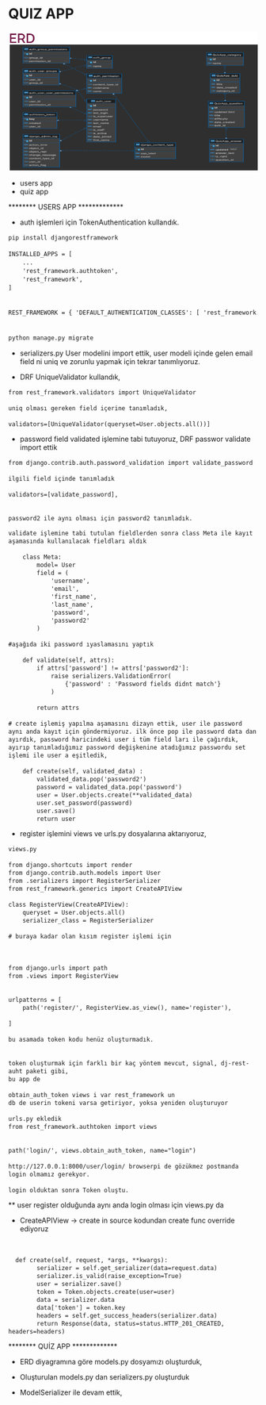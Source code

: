 # QUIZ APP

<img src='/erd.png'>

- users app
- quiz app

******** USERS APP *************

   - auth işlemleri için TokenAuthentication kullandık.

```html
pip install djangorestframework

INSTALLED_APPS = [
    ...
    'rest_framework.authtoken',
    'rest_framework',
]


REST_FRAMEWORK = { 'DEFAULT_AUTHENTICATION_CLASSES': [ 'rest_framework.authentication.TokenAuthentication' ] }


python manage.py migrate

```

- serializers.py User modelini import ettik, user modeli içinde gelen email field ni uniq ve zorunlu yapmak için tekrar tanımlıyoruz. 

- DRF UniqueValidator kullandık,

```
from rest_framework.validators import UniqueValidator

uniq olması gereken field içerine tanımladık,

validators=[UniqueValidator(queryset=User.objects.all())]

```

- password field validated işlemine tabi tutuyoruz, DRF passwor validate import ettik


```
from django.contrib.auth.password_validation import validate_password
 
ilgili field içinde tanımladık

validators=[validate_password],


password2 ile aynı olması için password2 tanımladık.
```



```
validate işlemine tabi tutulan fieldlerden sonra class Meta ile kayıt aşamasında kullanılacak fieldları aldık

    class Meta:
        model= User
        field = (
            'username',
            'email',
            'first_name',
            'last_name',
            'password',
            'password2'
        )

#aşağıda iki password ıyaslamasını yaptık

    def validate(self, attrs):
        if attrs['password'] != attrs['password2']:
            raise serializers.ValidationError(
                {'password' : 'Password fields didnt match'}
            )     

        return attrs

# create işlemiş yapılma aşamasını dizayn ettik, user ile password aynı anda kayıt için göndermiyoruz. ilk önce pop ile password data dan ayırdık, password haricindeki user i tüm field ları ile çağırdık, ayırıp tanımladığımız password değişkenine atadığımız passwordu set işlemi ile user a eşitledik, 

    def create(self, validated_data) :
        validated_data.pop('password2')
        password = validated_data.pop('password')
        user = User.objects.create(**validated_data)
        user.set_password(password)
        user.save()
        return user 

```

* register işlemini views ve urls.py dosyalarına aktarıyoruz,


```
views.py

from django.shortcuts import render
from django.contrib.auth.models import User
from .serializers import RegisterSerializer
from rest_framework.generics import CreateAPIView

class RegisterView(CreateAPIView):
    queryset = User.objects.all()
    serializer_class = RegisterSerializer

# buraya kadar olan kısım register işlemi için 



from django.urls import path
from .views import RegisterView


urlpatterns = [
    path('register/', RegisterView.as_view(), name='register'),

]

bu asamada token kodu henüz oluşturmadık.


token oluşturmak için farklı bir kaç yöntem mevcut, signal, dj-rest-auht paketi gibi,
bu app de

obtain_auth_token views i var rest_framework un
db de userin tokeni varsa getiriyor, yoksa yeniden oluşturuyor

urls.py ekledik
from rest_framework.authtoken import views


path('login/', views.obtain_auth_token, name="login")

http://127.0.0.1:8000/user/login/ browserpi de gözükmez postmanda login olmamız gerekyor.

login olduktan sonra Token oluştu.
```

** user register olduğunda aynı anda login olması için views.py da 

   - CreateAPIView -> create in source kodundan create func override ediyoruz

```


  def create(self, request, *args, **kwargs):
        serializer = self.get_serializer(data=request.data)
        serializer.is_valid(raise_exception=True)
        user = serializer.save()
        token = Token.objects.create(user=user)
        data = serializer.data
        data['token'] = token.key
        headers = self.get_success_headers(serializer.data)
        return Response(data, status=status.HTTP_201_CREATED, headers=headers)

```




******** QUİZ APP *************

- ERD diyagramına göre models.py dosyamızı oluşturduk,

- Oluşturulan models.py dan serializers.py oluşturduk

- ModelSerializer ile devam ettik, 



